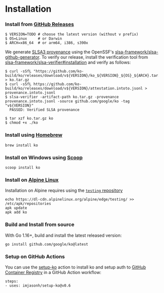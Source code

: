 # Installation

### Install from [GitHub Releases](https://github.com/ko-build/ko/releases)

```
$ VERSION=TODO # choose the latest version (without v prefix)
$ OS=Linux     # or Darwin
$ ARCH=x86_64  # or arm64, i386, s390x
```

We generate [SLSA3 provenance](https://slsa.dev) using the OpenSSF's [slsa-framework/slsa-github-generator](https://github.com/slsa-framework/slsa-github-generator). To verify our release, install the verification tool from [slsa-framework/slsa-verifier#installation](https://github.com/slsa-framework/slsa-verifier#installation) and verify as follows:


```shell
$ curl -sSfL "https://github.com/ko-build/ko/releases/download/v${VERSION}/ko_${VERSION}_${OS}_${ARCH}.tar.gz" > ko.tar.gz
$ curl -sSfL https://github.com/ko-build/ko/releases/download/v${VERSION}/attestation.intoto.jsonl > provenance.intoto.jsonl
$ slsa-verifier -artifact-path ko.tar.gz -provenance provenance.intoto.jsonl -source github.com/google/ko -tag "v${VERSION}"
  PASSED: Verified SLSA provenance
```

```shell
$ tar xzf ko.tar.gz ko
$ chmod +x ./ko
```

### Install using [Homebrew](https://brew.sh)

```plaintext
brew install ko
```

### Install on Windows using [Scoop](https://scoop.sh)

```plaintext
scoop install ko
```

### Install on [Alpine Linux](https://www.alpinelinux.org)

Installation on Alpine requires using the [`testing` repository](https://wiki.alpinelinux.org/wiki/Enable_Community_Repository#Using_testing_repositories)

```
echo https://dl-cdn.alpinelinux.org/alpine/edge/testing/ >> /etc/apk/repositories
apk update
apk add ko
```

### Build and Install from source

With Go 1.16+, build and install the latest released version:

```plaintext
go install github.com/google/ko@latest
```

### Setup on GitHub Actions

You can use the [setup-ko](https://github.com/imjasonh/setup-ko) action to install ko and setup auth to [GitHub Container Registry](https://github.com/features/packages) in a GitHub Action workflow:

```plaintext
steps:
- uses: imjasonh/setup-ko@v0.6
```
